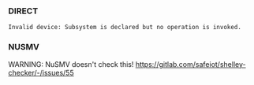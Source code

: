 ### DIRECT

```
Invalid device: Subsystem is declared but no operation is invoked.
```

### NUSMV

WARNING: NuSMV doesn't check this! 
https://gitlab.com/safeiot/shelley-checker/-/issues/55
